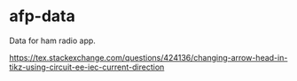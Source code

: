 # afp-data

Data for ham radio app.

https://tex.stackexchange.com/questions/424136/changing-arrow-head-in-tikz-using-circuit-ee-iec-current-direction
